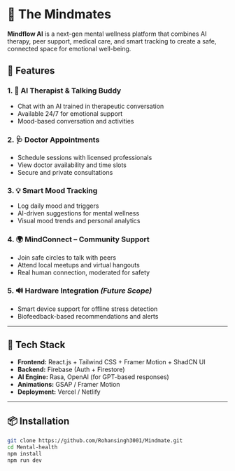 # 🧠 The Mindmates

**Mindflow AI** is a next-gen mental wellness platform that combines AI therapy, peer support, medical care, and smart tracking to create a safe, connected space for emotional well-being.

## 🌟 Features

### 1. 🤖 AI Therapist & Talking Buddy
- Chat with an AI trained in therapeutic conversation
- Available 24/7 for emotional support
- Mood-based conversation and activities

### 2. 🩺 Doctor Appointments
- Schedule sessions with licensed professionals
- View doctor availability and time slots
- Secure and private consultations

### 3. 💡 Smart Mood Tracking
- Log daily mood and triggers
- AI-driven suggestions for mental wellness
- Visual mood trends and personal analytics

### 4. 🌍 MindConnect – Community Support
- Join safe circles to talk with peers
- Attend local meetups and virtual hangouts
- Real human connection, moderated for safety

### 5. 🔊 Hardware Integration *(Future Scope)*
- Smart device support for offline stress detection
- Biofeedback-based recommendations and alerts

---

## 🚀 Tech Stack

- **Frontend:** React.js + Tailwind CSS + Framer Motion + ShadCN UI
- **Backend:** Firebase (Auth + Firestore)
- **AI Engine:** Rasa, OpenAI (for GPT-based responses)
- **Animations:** GSAP / Framer Motion
- **Deployment:** Vercel / Netlify

---

## 📦 Installation

```bash
git clone https://github.com/Rohansingh3001/Mindmate.git
cd Mental-health
npm install
npm run dev
